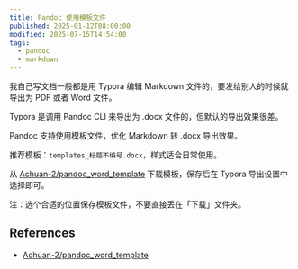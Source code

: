 ```yaml
---
title: Pandoc 使用模板文件
published: 2025-01-12T08:00:00
modified: 2025-07-15T14:54:00
tags:
  - pandoc
  - markdown
---
```


我自己写文档一般都是用 Typora 编辑 Markdown 文件的，要发给别人的时候就导出为 PDF 或者 Word 文件。

Typora 是调用 Pandoc CLI 来导出为 .docx 文件的，但默认的导出效果很差。

Pandoc 支持使用模板文件，优化 Markdown 转 .docx 导出效果。

推荐模板：`templates_标题不编号.docx`，样式适合日常使用。

从 [Achuan-2/pandoc_word_template](https://github.com/Achuan-2/pandoc_word_template) 下载模板，保存后在 Typora 导出设置中选择即可。

注：选个合适的位置保存模板文件，不要直接丢在「下载」文件夹。

## References

- [Achuan-2/pandoc_word_template](https://github.com/Achuan-2/pandoc_word_template)